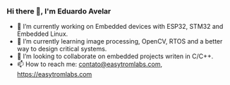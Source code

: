 ### Hi there 👋, I'm Eduardo Avelar

<!--
**Eduardo-Avelar/Eduardo-Avelar** is a ✨ _special_ ✨ repository because its `README.md` (this file) appears on your GitHub profile.

Here are some ideas to get you started:


-->
- 🔭 I’m currently working on Embedded devices with ESP32, STM32 and Embedded Linux.
- 🌱 I’m currently learning image processing, OpenCV, RTOS and a better way to design critical systems.
- 👯 I’m looking to collaborate on embedded projects writen in C/C++.
- 📫 How to reach me: contato@easytromlabs.com, https://easytromlabs.com

